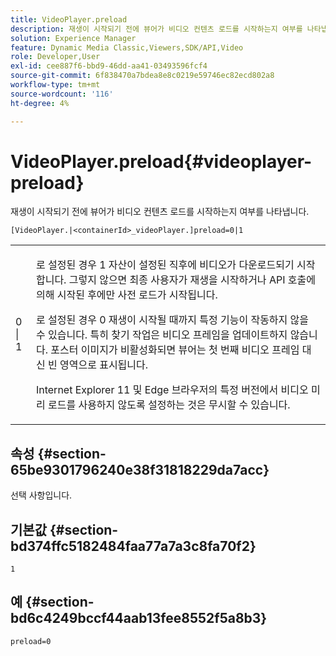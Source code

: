 ```yaml
---
title: VideoPlayer.preload
description: 재생이 시작되기 전에 뷰어가 비디오 컨텐츠 로드를 시작하는지 여부를 나타냅니다.
solution: Experience Manager
feature: Dynamic Media Classic,Viewers,SDK/API,Video
role: Developer,User
exl-id: cee887f6-bbd9-46dd-aa41-03493596fcf4
source-git-commit: 6f838470a7bdea8e8c0219e59746ec82ecd802a8
workflow-type: tm+mt
source-wordcount: '116'
ht-degree: 4%

---
```


# VideoPlayer.preload{#videoplayer-preload}

재생이 시작되기 전에 뷰어가 비디오 컨텐츠 로드를 시작하는지 여부를 나타냅니다.

`[VideoPlayer.|<containerId>_videoPlayer.]preload=0|1`

<table id="table_AE7AAFA9B4374E31B51D06511EB96401"> 
 <tbody> 
  <tr> 
   <td colname="col1"> <p> <span class="codeph"> 0 | 1 </span> </p> </td> 
   <td colname="col2"> <p> 로 설정된 경우 <span class="codeph"> 1 </span> 자산이 설정된 직후에 비디오가 다운로드되기 시작합니다. 그렇지 않으면 최종 사용자가 재생을 시작하거나 API 호출에 의해 시작된 후에만 사전 로드가 시작됩니다. </p> <p>로 설정된 경우 <span class="codeph"> 0 </span> 재생이 시작될 때까지 특정 기능이 작동하지 않을 수 있습니다. 특히 찾기 작업은 비디오 프레임을 업데이트하지 않습니다. 포스터 이미지가 비활성화되면 뷰어는 첫 번째 비디오 프레임 대신 빈 영역으로 표시됩니다. </p> <p>Internet Explorer 11 및 Edge 브라우저의 특정 버전에서 비디오 미리 로드를 사용하지 않도록 설정하는 것은 무시할 수 있습니다. </p> </td> 
  </tr> 
 </tbody> 
</table>

## 속성 {#section-65be9301796240e38f31818229da7acc}

선택 사항입니다.

## 기본값 {#section-bd374ffc5182484faa77a7a3c8fa70f2}

`1`

## 예 {#section-bd6c4249bccf44aab13fee8552f5a8b3}

`preload=0`
